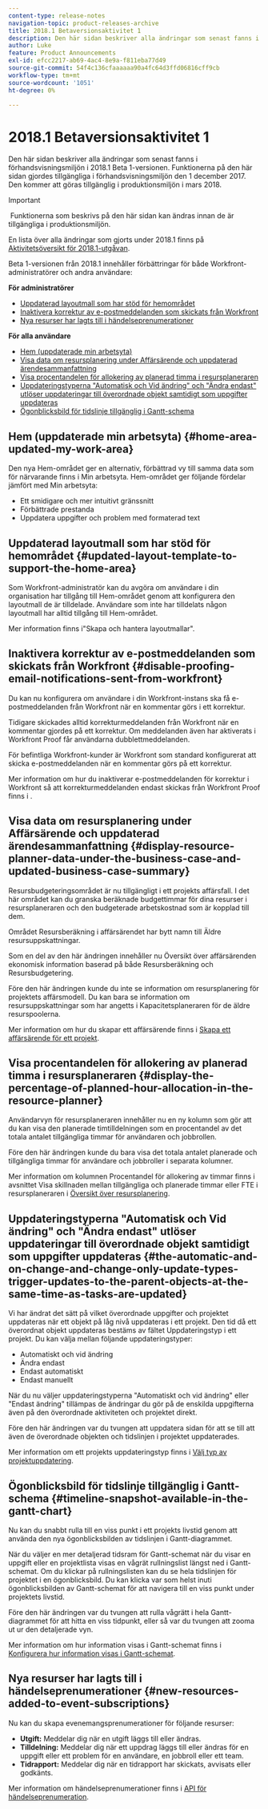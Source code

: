 ```yaml
---
content-type: release-notes
navigation-topic: product-releases-archive
title: 2018.1 Betaversionsaktivitet 1
description: Den här sidan beskriver alla ändringar som senast fanns i förhandsvisningsmiljön i 2018.1 Beta 1-versionen. Funktionerna på den här sidan gjordes tillgängliga i förhandsvisningsmiljön den 1 december 2017. Den kommer att göras tillgänglig i produktionsmiljön i mars 2018.
author: Luke
feature: Product Announcements
exl-id: efcc2217-ab69-4ac4-8e9a-f811eba77d49
source-git-commit: 54f4c136cfaaaaaa90a4fc64d3ffd06816cff9cb
workflow-type: tm+mt
source-wordcount: '1051'
ht-degree: 0%

---
```


# 2018.1 Betaversionsaktivitet 1

Den här sidan beskriver alla ändringar som senast fanns i förhandsvisningsmiljön i 2018.1 Beta 1-versionen. Funktionerna på den här sidan gjordes tillgängliga i förhandsvisningsmiljön den 1 december 2017. Den kommer att göras tillgänglig i produktionsmiljön i mars 2018.

>[!IMPORTANT]
>
> Funktionerna som beskrivs på den här sidan kan ändras innan de är tillgängliga i produktionsmiljön.

En lista över alla ändringar som gjorts under 2018.1 finns på  [Aktivitetsöversikt för 2018.1-utgåvan](../../../../product-announcements/product-releases/quarterly-release-archive/2018.1-release-activity/2018.1-release-activity-overview.md).

Beta 1-versionen från 2018.1 innehåller förbättringar för både Workfront-administratörer och andra användare:

**För administratörer**

* [Uppdaterad layoutmall som har stöd för hemområdet](#updated-layout-template-to-support-the-home-area)
* [Inaktivera korrektur av e-postmeddelanden som skickats från Workfront](#disable-proofing-email-notifications-sent-from-workfront)
* [Nya resurser har lagts till i händelseprenumerationer](#new-resources-added-to-event-subscriptions)

**För alla användare**

* [Hem (uppdaterade min arbetsyta)](#home-area-updated-my-work-area)
* [Visa data om resursplanering under Affärsärende och uppdaterad ärendesammanfattning](#display-resource-planner-data-under-the-business-case-and-updated-business-case-summary)
* [Visa procentandelen för allokering av planerad timma i resursplaneraren](#display-the-percentage-of-planned-hour-allocation-in-the-resource-planner)
* [Uppdateringstyperna &quot;Automatisk och Vid ändring&quot; och &quot;Ändra endast&quot; utlöser uppdateringar till överordnade objekt samtidigt som uppgifter uppdateras](#the-automatic-and-on-change-and-change-only-update-types-trigger-updates-to-the-parent-objects-at-the-same-time-as-tasks-are-updated)
* [Ögonblicksbild för tidslinje tillgänglig i Gantt-schema](#timeline-snapshot-available-in-the-gantt-chart)

## Hem (uppdaterade min arbetsyta) {#home-area-updated-my-work-area}

Den nya Hem-området ger en alternativ, förbättrad vy till samma data som för närvarande finns i Min arbetsyta. Hem-området ger följande fördelar jämfört med Min arbetsyta:

* Ett smidigare och mer intuitivt gränssnitt
* Förbättrade prestanda
* Uppdatera uppgifter och problem med formaterad text

## Uppdaterad layoutmall som har stöd för hemområdet {#updated-layout-template-to-support-the-home-area}

Som Workfront-administratör kan du avgöra om användare i din organisation har tillgång till Hem-området genom att konfigurera den layoutmall de är tilldelade. Användare som inte har tilldelats någon layoutmall har alltid tillgång till Hem-området.

Mer information finns i&quot;Skapa och hantera layoutmallar&quot;.

## Inaktivera korrektur av e-postmeddelanden som skickats från Workfront {#disable-proofing-email-notifications-sent-from-workfront}

Du kan nu konfigurera om användare i din Workfront-instans ska få e-postmeddelanden från Workfront när en kommentar görs i ett korrektur.

Tidigare skickades alltid korrekturmeddelanden från Workfront när en kommentar gjordes på ett korrektur. Om meddelanden även har aktiverats i Workfront Proof får användarna dubblettmeddelanden. 

För befintliga Workfront-kunder är Workfront som standard konfigurerat att skicka e-postmeddelanden när en kommentar görs på ett korrektur.

Mer information om hur du inaktiverar e-postmeddelanden för korrektur i Workfront så att korrekturmeddelanden endast skickas från Workfront Proof finns i .  

## Visa data om resursplanering under Affärsärende och uppdaterad ärendesammanfattning {#display-resource-planner-data-under-the-business-case-and-updated-business-case-summary}

Resursbudgeteringsområdet är nu tillgängligt i ett projekts affärsfall. I det här området kan du granska beräknade budgettimmar för dina resurser i resursplaneraren och den budgeterade arbetskostnad som är kopplad till dem.

Området Resursberäkning i affärsärendet har bytt namn till Äldre resursuppskattningar.

Som en del av den här ändringen innehåller nu Översikt över affärsärenden ekonomisk information baserad på både Resursberäkning och Resursbudgetering.

Före den här ändringen kunde du inte se information om resursplanering för projektets affärsmodell. Du kan bara se information om resursuppskattningar som har angetts i Kapacitetsplaneraren för de äldre resurspoolerna.

Mer information om hur du skapar ett affärsärende finns i [Skapa ett affärsärende för ett projekt](../../../../manage-work/projects/define-a-business-case/create-business-case.md).

## Visa procentandelen för allokering av planerad timma i resursplaneraren {#display-the-percentage-of-planned-hour-allocation-in-the-resource-planner}

Användarvyn för resursplaneraren innehåller nu en ny kolumn som gör att du kan visa den planerade timtilldelningen som en procentandel av det totala antalet tillgängliga timmar för användaren och jobbrollen.

Före den här ändringen kunde du bara visa det totala antalet planerade och tillgängliga timmar för användare och jobbroller i separata kolumner.

Mer information om kolumnen Procentandel för allokering av timmar finns i avsnittet Visa skillnaden mellan tillgängliga och planerade timmar eller FTE i resursplaneraren i [Översikt över resursplanering](../../../../resource-mgmt/resource-planning/get-started-resource-planner.md).

## Uppdateringstyperna &quot;Automatisk och Vid ändring&quot; och &quot;Ändra endast&quot; utlöser uppdateringar till överordnade objekt samtidigt som uppgifter uppdateras {#the-automatic-and-on-change-and-change-only-update-types-trigger-updates-to-the-parent-objects-at-the-same-time-as-tasks-are-updated}

Vi har ändrat det sätt på vilket överordnade uppgifter och projektet uppdateras när ett objekt på låg nivå uppdateras i ett projekt. Den tid då ett överordnat objekt uppdateras bestäms av fältet Uppdateringstyp i ett projekt. Du kan välja mellan följande uppdateringstyper:

* Automatiskt och vid ändring
* Ändra endast
* Endast automatiskt
* Endast manuellt

När du nu väljer uppdateringstyperna &quot;Automatiskt och vid ändring&quot; eller &quot;Endast ändring&quot; tillämpas de ändringar du gör på de enskilda uppgifterna även på den överordnade aktiviteten och projektet direkt.

Före den här ändringen var du tvungen att uppdatera sidan för att se till att även de överordnade objekten och tidslinjen i projektet uppdaterades.

Mer information om ett projekts uppdateringstyp finns i [Välj typ av projektuppdatering](../../../../manage-work/projects/manage-projects/select-project-update-type.md).

## Ögonblicksbild för tidslinje tillgänglig i Gantt-schema {#timeline-snapshot-available-in-the-gantt-chart}

Nu kan du snabbt rulla till en viss punkt i ett projekts livstid genom att använda den nya ögonblicksbilden av tidslinjen i Gantt-diagrammet.

När du väljer en mer detaljerad tidsram för Gantt-schemat när du visar en uppgift eller en projektlista visas en vågrät rullningslist längst ned i Gantt-schemat. Om du klickar på rullningslisten kan du se hela tidslinjen för projektet i en ögonblicksbild. Du kan klicka var som helst inuti ögonblicksbilden av Gantt-schemat för att navigera till en viss punkt under projektets livstid.

Före den här ändringen var du tvungen att rulla vågrätt i hela Gantt-diagrammet för att hitta en viss tidpunkt, eller så var du tvungen att zooma ut ur den detaljerade vyn.

Mer information om hur information visas i Gantt-schemat finns i [Konfigurera hur information visas i Gantt-schemat](../../../../manage-work/gantt-chart/use-the-gantt-chart/configure-info-on-gantt-chart.md).

## Nya resurser har lagts till i händelseprenumerationer {#new-resources-added-to-event-subscriptions}

Nu kan du skapa evenemangsprenumerationer för följande resurser:

* **Utgift:** Meddelar dig när en utgift läggs till eller ändras.
* **Tilldelning:** Meddelar dig när ett uppdrag läggs till eller ändras för en uppgift eller ett problem för en användare, en jobbroll eller ett team.
* **Tidrapport:** Meddelar dig när en tidrapport har skickats, avvisats eller godkänts.

Mer information om händelseprenumerationer finns i [API för händelseprenumeration](../../../../wf-api/general/event-subs-api.md).
